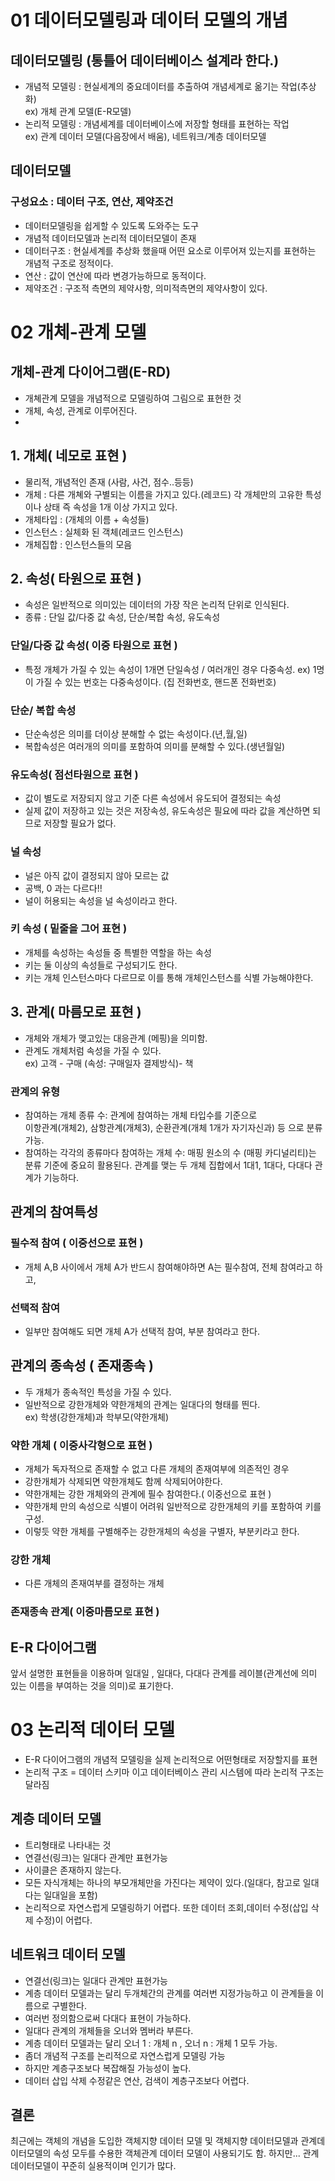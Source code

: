 # 01 데이터모델링과 데이터 모델의 개념
## 데이터모델링 (통틀어 데이터베이스 설계라 한다.)
- 개념적 모델링 : 현실세계의 중요데이터를 추출하여 개념세계로 옮기는 작업(추상화)     
  ex) 개체 관계 모델(E-R모델)
- 논리적 모델링 : 개념세계를 데이터베이스에 저장할 형태를 표현하는 작업      
  ex) 관계 데이터 모델(다음장에서 배움), 네트워크/계층 데이터모델
## 데이터모델
### 구성요소 : 데이터 구조, 연산, 제약조건
- 데이터모델링을 쉽게할 수 있도록 도와주는 도구
- 개념적 데이터모델과 논리적 데이터모델이 존재
- 데이터구조 : 현실세계를 추상화 했을때 어떤 요소로 이루어져 있는지를 표현하는 개념적 구조로 정적이다. 
- 연산 : 값이 연산에 따라 변경가능하므로 동적이다.
- 제약조건 : 구조적 측면의 제약사항, 의미적측면의 제약사항이 있다.

# 02 개체-관계 모델
## 개체-관계 다이어그램(E-RD)
- 개쳬관계 모델을 개념적으로 모델링하여 그림으로 표현한 것
- 개체, 속성, 관계로 이루어진다.
- 
## 1. 개체( 네모로 표현 )
- 물리적, 개념적인 존재 (사람, 사건, 점수..등등)
- 개체 :  다른 개쳬와 구별되는 이름을 가지고 있다.(레코드)
  각 개체만의 고유한 특성이나 상태 즉 속성을 1개 이상 가지고 있다.
- 개체타입 : (개체의 이름 + 속성들)
- 인스턴스 : 실체화 된 객체(레코드 인스턴스)
- 개체집합 : 인스턴스들의 모음
## 2. 속성( 타원으로 표현 )
- 속성은 일반적으로 의미있는 데이터의 가장 작은 논리적 단위로 인식된다.
- 종류 : 단일 값/다중 값 속성, 단순/복합 속성, 유도속성
### 단일/다중 값 속성( 이중 타원으로 표현 )
- 특정 개체가 가질 수 있는 속성이 1개면 단일속성 / 여러개인 경우 다중속성.
  ex) 1명이 가질 수 있는 번호는 다중속성이다. (집 전화번호, 핸드폰 전화번호)
### 단순/ 복합 속성
- 단순속성은 의미를 더이상 분해할 수 없는 속성이다.(년,월,일)
- 복합속성은 여러개의 의미를 포함하여 의미를 분해할 수 있다.(생년월일)
### 유도속성( 점선타원으로 표현 )
- 값이 별도로 저장되지 않고 기준 다른 속성에서 유도되어 결정되는 속성
- 실제 값이 저장하고 있는 것은 저장속성, 유도속성은 필요에 따라 값을 계산하면 되므로 저장할 필요가 없다.
### 널 속성
- 널은 아직 값이 결정되지 않아 모르는 값
- 공백, 0 과는 다르다!!
- 널이 허용되는 속성을 널 속성이라고 한다.
### 키 속성 ( 밑줄을 그어 표현 )
- 개체를 속성하는 속성들 중 특별한 역할을 하는 속성
- 키는 둘 이상의 속성들로 구성되기도 한다.
- 키는 개체 인스턴스마다 다르므로 이를 통해 개체인스턴스를 식별 가능해야한다.
## 3. 관계( 마름모로 표현 )
- 개체와 개체가 맺고있는 대응관계 (메핑)을 의미함.
- 관계도 개체처럼 속성을 가질 수 있다.    
ex) 고객 - 구매 (속성: 구매일자 결제방식)- 책
### 관계의 유형
- 참여하는 개체 종류 수: 관계에 참여하는 개체 타입수를 기준으로     
   이항관계(개체2), 삼항관계(개체3), 순환관계(개체 1개가 자기자신과) 등 으로 분류가능.
- 참여하는 각각의 종류마다 참여하는 개체 수: 매핑 원소의 수 (매핑 카디널리티)는 분류 기준에 중요히 활용된다.
   관계를 맺는 두 개체 집합에서 1대1, 1대다, 다대다 관계가 기능하다.
## 관계의 참여특성
### 필수적 참여 ( 이중선으로 표현 )
- 개체 A,B 사이에서 개체 A가 반드시 참여해야하면 A는 필수참여, 전체 참여라고 하고,
### 선택적 참여
- 일부만 참여해도 되면 개체 A가 선택적 참여, 부분 참여라고 한다.

## 관계의 종속성 ( 존재종속 )
- 두 개체가 종속적인 특성을 가질 수 있다.
- 일반적으로 강한개체와 약한개체의 관계는 일대다의 형태를 띈다.   
ex) 학생(강한개체)과 학부모(약한개체)
### 약한 개체 ( 이중사각형으로 표현 )
- 개체가 독자적으로 존재할 수 없고 다른 개체의 존재여부에 의존적인 경우
- 강한개체가 삭제되면 약한개체도 함께 삭제되어야한다.
- 약한개체는 강한 개체와의 관계에 필수 참여한다.( 이중선으로 표현 )
- 약한개체 만의 속성으로 식별이 어려워 일반적으로 강한개체의 키를 포함하여 키를 구성.
- 이렇듯 약한 개체를 구별해주는 강한개체의 속성을 구별자, 부분키라고 한다.  
### 강한 개체
- 다른 개체의 존재여부를 결정하는 개체
### 존재종속 관계( 이중마름모로 표현 )

## E-R 다이어그램
앞서 설명한 표현들을 이용하며 일대일 , 일대다, 다대다 관계를 레이블(관계선에 의미 있는 이름을 부여하는 것을 의미)로 표기한다.

# 03 논리적 데이터 모델
- E-R 다이어그램의 개념적 모델링을 실제 논리적으로 어떤형태로 저장할지를 표현
- 논리적 구조 = 데이터 스키마 이고 데이터베이스 관리 시스템에 따라 논리적 구조는 달라짐
## 계층 데이터 모델
- 트리형태로 나타내는 것
- 연결선(링크)는 일대다 관계만 표현가능
- 사이클은 존재하지 않는다.
- 모든 자식개체는 하나의 부모개체만을 가진다는 제약이 있다.(일대다, 참고로 일대다는 일대일을 포함)
- 논리적으로 자연스럽게 모델링하기 어렵다. 또한 데이터 조회,데이터 수정(삽입 삭제 수정)이 어렵다.
## 네트워크 데이터 모델
- 연결선(링크)는 일대다 관계만 표현가능
- 계층 데이터 모델과는 달리 두개체간의 관계를 여러번 지정가능하고 이 관계들을 이름으로 구별한다.
- 여러번 정의함으로써 다대다 표현이 가능하다.
- 일대다 관계의 개체들을 오너와 멤버라 부른다.
- 계층 데이터 모델과는 달리 오너 1 : 개체 n , 오너 n : 개체 1 모두 가능.
- 좀더 개념적 구조를 논리적으로 자연스럽게 모델링 가능
- 하지만 계층구조보다 복잡해질 가능성이 높다.
- 데이터 삽입 삭제 수정같은 연산, 검색이 계층구조보다 어렵다.
## 결론
최근에는 객체의 개념을 도입한 객체지향 데이터 모델 및 객체지향 데이터모델과 관계데이터모델의 속성 모두를 수용한 객체관계 데이터 모델이 사용되기도 함.
하지만... 관계데이터모델이 꾸준히 실용적이며 인기가 많다.
